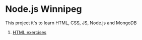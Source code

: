 # Node.js Winnipeg

This project it's to learn HTML, CSS, JS, Node.js and MongoDB

1. [HTML exercises](html)